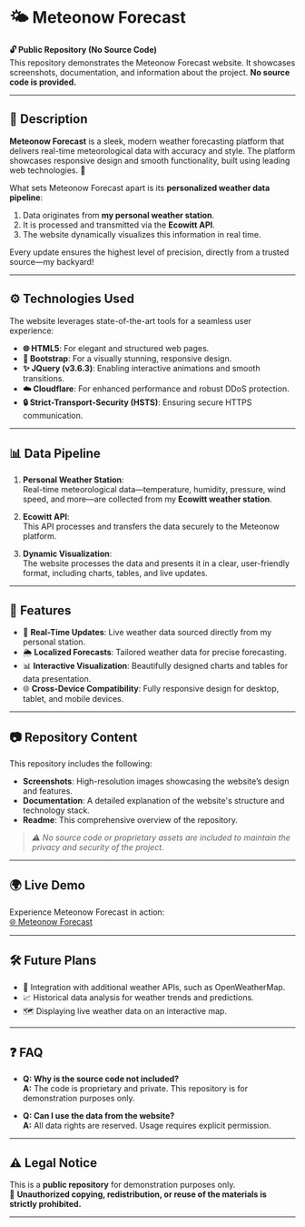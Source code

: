 # 🌤️ Meteonow Forecast

**🔓 Public Repository (No Source Code)**  
This repository demonstrates the Meteonow Forecast website. It showcases screenshots, documentation, and information about the project. **No source code is provided.**

---

## 📝 Description

**Meteonow Forecast** is a sleek, modern weather forecasting platform that delivers real-time meteorological data with accuracy and style. The platform showcases responsive design and smooth functionality, built using leading web technologies. 🌟

What sets Meteonow Forecast apart is its **personalized weather data pipeline**:
1. Data originates from **my personal weather station**.
2. It is processed and transmitted via the **Ecowitt API**.
3. The website dynamically visualizes this information in real time.

Every update ensures the highest level of precision, directly from a trusted source—my backyard!

---

## ⚙️ Technologies Used

The website leverages state-of-the-art tools for a seamless user experience:

- **🌐 HTML5**: For elegant and structured web pages.
- **🎨 Bootstrap**: For a visually stunning, responsive design.
- **✨ JQuery (v3.6.3)**: Enabling interactive animations and smooth transitions.
- **☁️ Cloudflare**: For enhanced performance and robust DDoS protection.
- **🔒 Strict-Transport-Security (HSTS)**: Ensuring secure HTTPS communication.

---

## 📊 Data Pipeline

1. **Personal Weather Station**:  
   Real-time meteorological data—temperature, humidity, pressure, wind speed, and more—are collected from my **Ecowitt weather station**.

2. **Ecowitt API**:  
   This API processes and transfers the data securely to the Meteonow platform.

3. **Dynamic Visualization**:  
   The website processes the data and presents it in a clear, user-friendly format, including charts, tables, and live updates.

---

## 📖 Features

- 📡 **Real-Time Updates**: Live weather data sourced directly from my personal station.  
- 🌦️ **Localized Forecasts**: Tailored weather data for precise forecasting.  
- 📊 **Interactive Visualization**: Beautifully designed charts and tables for data presentation.  
- 🌐 **Cross-Device Compatibility**: Fully responsive design for desktop, tablet, and mobile devices.  

---

## 📷 Repository Content

This repository includes the following:

- **Screenshots**: High-resolution images showcasing the website’s design and features.  
- **Documentation**: A detailed explanation of the website's structure and technology stack.  
- **Readme**: This comprehensive overview of the repository.

> *⚠️ No source code or proprietary assets are included to maintain the privacy and security of the project.*

---

## 🌍 Live Demo

Experience Meteonow Forecast in action:  
[🌐 Meteonow Forecast](https://meteonow.eu)

---

## 🛠️ Future Plans

- 🌟 Integration with additional weather APIs, such as OpenWeatherMap.  
- 📈 Historical data analysis for weather trends and predictions.  
- 🗺️ Displaying live weather data on an interactive map.  

---

## ❓ FAQ

- **Q: Why is the source code not included?**  
  **A:** The code is proprietary and private. This repository is for demonstration purposes only.

- **Q: Can I use the data from the website?**  
  **A:** All data rights are reserved. Usage requires explicit permission.

---

## ⚠️ Legal Notice

This is a **public repository** for demonstration purposes only.  
🚫 **Unauthorized copying, redistribution, or reuse of the materials is strictly prohibited.**

---
